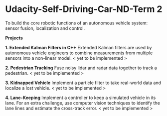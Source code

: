 # Udacity-Self-Driving-Car-ND-Term 2
To build the core robotic functions of an autonomous vehicle system: sensor fusion, localization and control.

**Projects**

**1. Extended Kalman Filters in C++**
Extended Kalman filters are used by autonomous vehicle engineers to combine measurements from multiple sensors into a non-linear model. < yet to be implemented >

**2. Pedestrian Tracking**
Fuse noisy lidar and radar data together to track a pedestrian. < yet to be implemented >

**3. Kidnapped Vehicle**
Implement a particle filter to take real-world data and localize a lost vehicle. < yet to be implemented >

**4. Lane-Keeping**
Implement a controller to keep a simulated vehicle in its lane. For an extra challenge, use computer vision techniques to identify the lane lines and estimate the cross-track error. < yet to be implemented >
